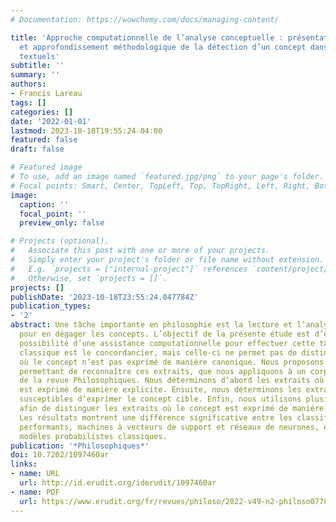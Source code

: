 ```yaml
---
# Documentation: https://wowchemy.com/docs/managing-content/

title: 'Approche computationnelle de l’analyse conceptuelle : présentation opérationnelle
  et approfondissement méthodologique de la détection d’un concept dans des extraits
  textuels'
subtitle: ''
summary: ''
authors:
- Francis Lareau
tags: []
categories: []
date: '2022-01-01'
lastmod: 2023-10-18T19:55:24-04:00
featured: false
draft: false

# Featured image
# To use, add an image named `featured.jpg/png` to your page's folder.
# Focal points: Smart, Center, TopLeft, Top, TopRight, Left, Right, BottomLeft, Bottom, BottomRight.
image:
  caption: ''
  focal_point: ''
  preview_only: false

# Projects (optional).
#   Associate this post with one or more of your projects.
#   Simply enter your project's folder or file name without extension.
#   E.g. `projects = ["internal-project"]` references `content/project/deep-learning/index.md`.
#   Otherwise, set `projects = []`.
projects: []
publishDate: '2023-10-18T23:55:24.047784Z'
publication_types:
- '2'
abstract: Une tâche importante en philosophie est la lecture et l’analyse de textes
  pour en dégager les concepts. L’objectif de la présente étude est d’explorer la
  possibilité d’une assistance computationnelle pour effectuer cette tâche. Une méthode
  classique est le concordancier, mais celle-ci ne permet pas de distinguer les extraits
  où le concept n’est pas exprimé de manière canonique. Nous proposons une méthode
  permettant de reconnaître ces extraits, que nous appliquons à un corpus d’articles
  de la revue Philosophiques. Nous déterminons d’abord les extraits où le concept
  est exprimé de manière explicite. Ensuite, nous déterminons les extraits les moins
  susceptibles d’exprimer le concept cible. Enfin, nous utilisons plusieurs classifieurs
  afin de distinguer les extraits où le concept est exprimé de manière implicite.
  Les résultats montrent une différence significative entre les classifieurs les plus
  performants, machines à vecteurs de support et réseaux de neurones, et certains
  modèles probabilistes classiques.
publication: '*Philosophiques*'
doi: 10.7202/1097460ar
links:
- name: URL
  url: http://id.erudit.org/iderudit/1097460ar
- name: PDF
  url: https://www.erudit.org/fr/revues/philoso/2022-v49-n2-philoso07787/1097460ar.pdf
---
```

